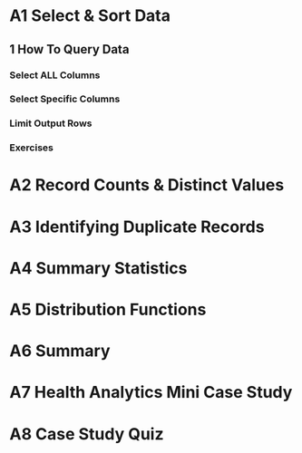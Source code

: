 


 # A1 Select & Sort Data
  ## 1 How To Query Data


  ### Select ALL Columns
  ### Select Specific Columns
  ### Limit Output Rows 
  ### Exercises
  

























 # A2 Record Counts & Distinct Values
 # A3 Identifying Duplicate Records
 # A4 Summary Statistics
 # A5 Distribution Functions
 # A6 Summary 
 # A7 Health Analytics Mini Case Study
 # A8 Case Study Quiz

 
 
 
<!--stackedit_data:
eyJoaXN0b3J5IjpbLTk4MTgxNjk0NSwtMjYzODQwNzIxXX0=
-->